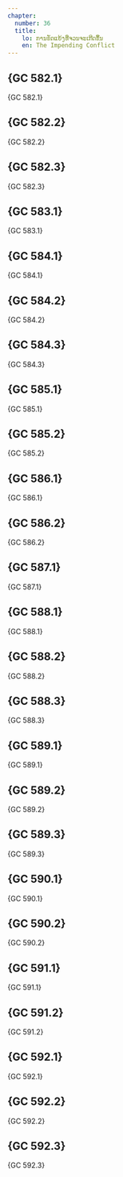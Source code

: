 ```yaml
---
chapter:
  number: 36
  title:
    lo: ການຂັດແຍ້ງທີ່ຈວນຈະເກີດຂຶ້ນ
    en: The Impending Conflict
---
```


## {GC 582.1}

 {GC 582.1}

## {GC 582.2}

 {GC 582.2}

## {GC 582.3}

 {GC 582.3}

## {GC 583.1}

 {GC 583.1}

## {GC 584.1}

 {GC 584.1}

## {GC 584.2}

 {GC 584.2}

## {GC 584.3}

 {GC 584.3}

## {GC 585.1}

 {GC 585.1}

## {GC 585.2}

 {GC 585.2}

## {GC 586.1}

 {GC 586.1}

## {GC 586.2}

 {GC 586.2}

## {GC 587.1}

 {GC 587.1}

## {GC 588.1}

 {GC 588.1}

## {GC 588.2}

 {GC 588.2}

## {GC 588.3}

 {GC 588.3}

## {GC 589.1}

 {GC 589.1}

## {GC 589.2}

 {GC 589.2}

## {GC 589.3}

 {GC 589.3}

## {GC 590.1}

 {GC 590.1}

## {GC 590.2}

 {GC 590.2}

## {GC 591.1}

 {GC 591.1}

## {GC 591.2}

 {GC 591.2}

## {GC 592.1}

 {GC 592.1}

## {GC 592.2}

 {GC 592.2}

## {GC 592.3}

 {GC 592.3}